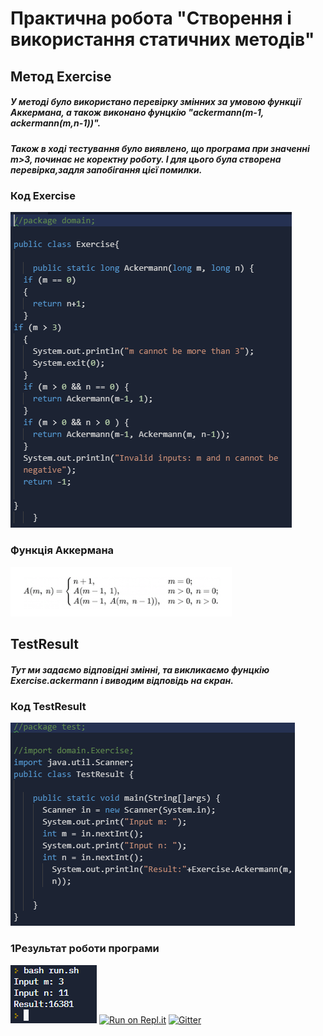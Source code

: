 # Практична робота "Створення і використання статичних методів"
## Метод Exercise
##### У методі було використано перевірку змінних за умовою функції Аккермана, а також виконано фунцкію **"ackermann(m-1, ackermann(m,n-1))"**.
##### Також в ході тестування було виявлено, що програма при значенні m>3, починає не коректну роботу. І для цього була створена перевірка,задля запобігання цієї помилки.
### Код Exercise
![](https://github.com/ppc-ntu-khpi/java-methods-EgorKopyl/blob/master/src/1.png)
### Функція Аккермана
![](https://github.com/ppc-ntu-khpi/java-methods-EgorKopyl/blob/master/src/2.png)
## TestResult
##### Тут ми задаємо відповідні змінні, та викликаємо фунцкію Exercise.ackermann і виводим відповідь на єкран.
### Код TestResult
![](https://github.com/ppc-ntu-khpi/java-methods-EgorKopyl/blob/master/src/4.png)
### 1Результат роботи програми
![](https://github.com/ppc-ntu-khpi/java-methods-EgorKopyl/blob/master/src/3.png)
[![Run on Repl.it](https://repl.it/badge/github/ppc-ntu-khpi/identifiers-types-starter)](https://repl.it/github/ppc-ntu-khpi/identifiers-types-starter) [![Gitter](https://badges.gitter.im/PPC-SE-2020/OOP.svg)](https://gitter.im/PPC-SE-2020/OOP?utm_source=badge&utm_medium=badge&utm_campaign=pr-badge)

